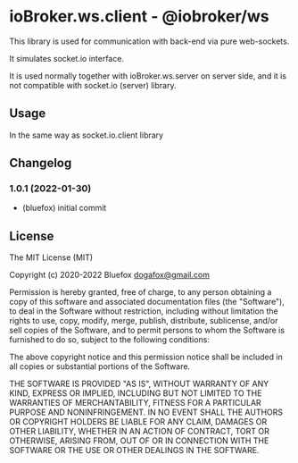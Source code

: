 # ioBroker.ws.client - @iobroker/ws

This library is used for communication with back-end via pure web-sockets.

It simulates socket.io interface.

It is used normally together with ioBroker.ws.server on server side, and it is not compatible with socket.io (server) library.

## Usage
In the same way as socket.io.client library

<!--
	Placeholder for the next version (at the beginning of the line):
	### __WORK IN PROGRESS__
-->

## Changelog
### 1.0.1 (2022-01-30)
* (bluefox) initial commit

## License
The MIT License (MIT)

Copyright (c) 2020-2022 Bluefox <dogafox@gmail.com>

Permission is hereby granted, free of charge, to any person obtaining a copy
of this software and associated documentation files (the "Software"), to deal
in the Software without restriction, including without limitation the rights
to use, copy, modify, merge, publish, distribute, sublicense, and/or sell
copies of the Software, and to permit persons to whom the Software is
furnished to do so, subject to the following conditions:

The above copyright notice and this permission notice shall be included in
all copies or substantial portions of the Software.

THE SOFTWARE IS PROVIDED "AS IS", WITHOUT WARRANTY OF ANY KIND, EXPRESS OR
IMPLIED, INCLUDING BUT NOT LIMITED TO THE WARRANTIES OF MERCHANTABILITY,
FITNESS FOR A PARTICULAR PURPOSE AND NONINFRINGEMENT. IN NO EVENT SHALL THE
AUTHORS OR COPYRIGHT HOLDERS BE LIABLE FOR ANY CLAIM, DAMAGES OR OTHER
LIABILITY, WHETHER IN AN ACTION OF CONTRACT, TORT OR OTHERWISE, ARISING FROM,
OUT OF OR IN CONNECTION WITH THE SOFTWARE OR THE USE OR OTHER DEALINGS IN
THE SOFTWARE.
